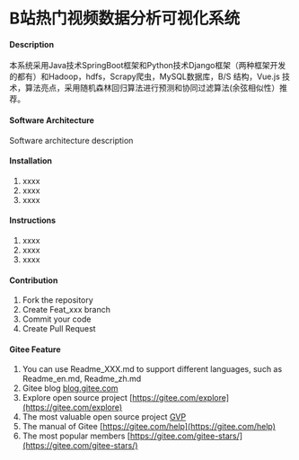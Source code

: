 # B站热门视频数据分析可视化系统

#### Description
本系统采用Java技术SpringBoot框架和Python技术Django框架（两种框架开发的都有）和Hadoop，hdfs，Scrapy爬虫，MySQL数据库，B/S 结构，Vue.js 技术，算法亮点，采用随机森林回归算法进行预测和协同过滤算法(余弦相似性）推荐。

#### Software Architecture
Software architecture description

#### Installation

1.  xxxx
2.  xxxx
3.  xxxx

#### Instructions

1.  xxxx
2.  xxxx
3.  xxxx

#### Contribution

1.  Fork the repository
2.  Create Feat_xxx branch
3.  Commit your code
4.  Create Pull Request


#### Gitee Feature

1.  You can use Readme\_XXX.md to support different languages, such as Readme\_en.md, Readme\_zh.md
2.  Gitee blog [blog.gitee.com](https://blog.gitee.com)
3.  Explore open source project [https://gitee.com/explore](https://gitee.com/explore)
4.  The most valuable open source project [GVP](https://gitee.com/gvp)
5.  The manual of Gitee [https://gitee.com/help](https://gitee.com/help)
6.  The most popular members  [https://gitee.com/gitee-stars/](https://gitee.com/gitee-stars/)
